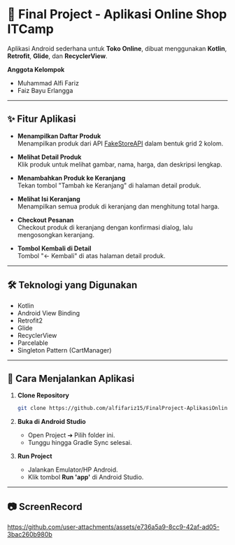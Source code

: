 # 🛒 Final Project - Aplikasi Online Shop ITCamp

Aplikasi Android sederhana untuk **Toko Online**, dibuat menggunakan **Kotlin**, **Retrofit**, **Glide**, dan **RecyclerView**.

**Anggota Kelompok**
- Muhammad Alfi Fariz
- Faiz Bayu Erlangga

---

## ✨ Fitur Aplikasi

- **Menampilkan Daftar Produk**  
  Menampilkan produk dari API [FakeStoreAPI](https://fakestoreapi.com/) dalam bentuk grid 2 kolom.

- **Melihat Detail Produk**  
  Klik produk untuk melihat gambar, nama, harga, dan deskripsi lengkap.

- **Menambahkan Produk ke Keranjang**  
  Tekan tombol "Tambah ke Keranjang" di halaman detail produk.

- **Melihat Isi Keranjang**  
  Menampilkan semua produk di keranjang dan menghitung total harga.

- **Checkout Pesanan**  
  Checkout produk di keranjang dengan konfirmasi dialog, lalu mengosongkan keranjang.

- **Tombol Kembali di Detail**  
  Tombol "← Kembali" di atas halaman detail produk.

---

## 🛠 Teknologi yang Digunakan

- Kotlin
- Android View Binding
- Retrofit2
- Glide
- RecyclerView
- Parcelable
- Singleton Pattern (CartManager)

---

## 🚀 Cara Menjalankan Aplikasi

1. **Clone Repository**
    ```bash
    git clone https://github.com/alfifariz15/FinalProject-AplikasiOnlineShopITCamp.git
    ```

2. **Buka di Android Studio**
    - Open Project ➔ Pilih folder ini.
    - Tunggu hingga Gradle Sync selesai.

3. **Run Project**
    - Jalankan Emulator/HP Android.
    - Klik tombol **Run 'app'** di Android Studio.

---

## 📷 ScreenRecord
https://github.com/user-attachments/assets/e736a5a9-8cc9-42af-ad05-3bac260b980b

